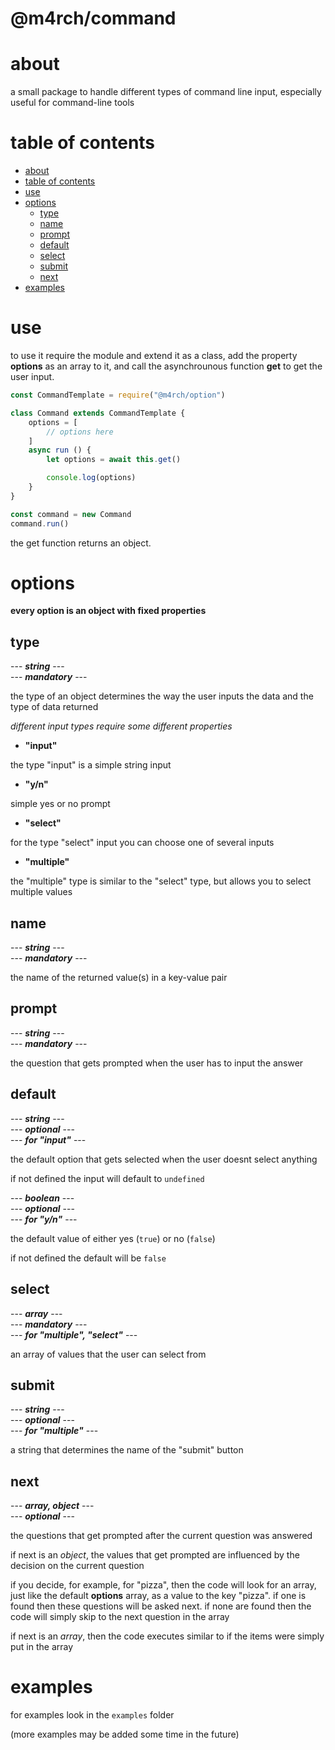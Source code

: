 <!-- omit in toc -->
# @m4rch/command

# about

a small package to handle different types of command line input, especially useful for command-line tools

# table of contents

- [about](#about)
- [table of contents](#table-of-contents)
- [use](#use)
- [options](#options)
	- [type](#type)
	- [name](#name)
	- [prompt](#prompt)
	- [default](#default)
	- [select](#select)
	- [submit](#submit)
	- [next](#next)
- [examples](#examples)

# use

to use it require the module and extend it as a class, add the property **options** as an array to it, and call the asynchrounous function **get** to get the user input.

```js
const CommandTemplate = require("@m4rch/option")

class Command extends CommandTemplate {
	options = [
		// options here
	]
	async run () {
		let options = await this.get()

		console.log(options)
	}
}

const command = new Command
command.run()
```

the get function returns an object.

# options

**every option is an object with fixed properties**

## type

\--- ***string*** ---  
\--- ***mandatory*** ---

the type of an object determines the way the user inputs the data and the type of data returned

*different input types require some different properties*

- **"input"**

the type "input" is a simple string input

- **"y/n"**

simple yes or no prompt

- **"select"**

for the type "select" input you can choose one of several inputs

- **"multiple"**

the "multiple" type is similar to the "select" type, but allows you to select multiple values

## name

\--- ***string*** ---  
\--- ***mandatory*** ---

the name of the returned value(s) in a key-value pair

## prompt

\--- ***string*** ---  
\--- ***mandatory*** ---

the question that gets prompted when the user has to input the answer

## default

\--- ***string*** ---  
\--- ***optional*** ---  
\--- ***for "input"*** ---

the default option that gets selected when the user doesnt select anything

if not defined the input will default to `undefined`

\--- ***boolean*** ---  
\--- ***optional*** ---  
\--- ***for "y/n"*** ---

the default value of either yes (`true`) or no (`false`)

if not defined the default will be `false`

## select

\--- ***array*** ---  
\--- ***mandatory*** ---  
\--- ***for "multiple", "select"*** ---

an array of values that the user can select from

## submit

\--- ***string*** ---  
\--- ***optional*** ---  
\--- ***for "multiple"*** ---

a string that determines the name of the "submit" button

## next

\--- ***array, object*** ---  
\--- ***optional*** ---  

the questions that get prompted after the current question was answered

if next is an *object*, the values that get prompted are influenced by the decision on the current question

if you decide, for example, for "pizza", then the code will look for an array, just like the default **options** array, as a value to the key "pizza". if one is found then these questions will be asked next. if none are found then the code will simply skip to the next question in the array

if next is an *array*, then the code executes similar to if the items were simply put in the array

# examples

for examples look in the `examples` folder

(more examples may be added some time in the future)
